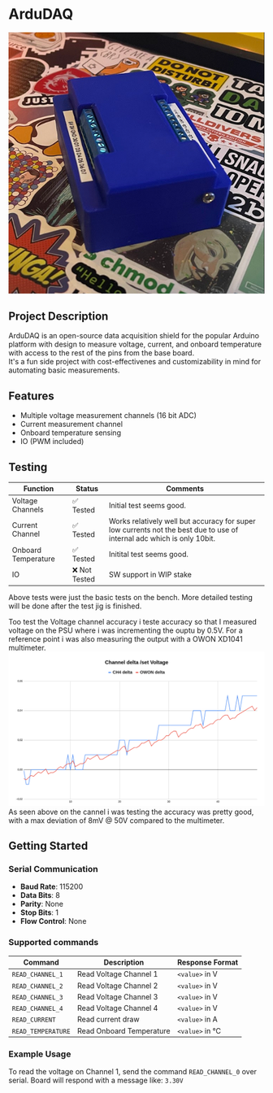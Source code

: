 # ArduDAQ

![Alt text](docs/pictures/1.png)

## Project Description

ArduDAQ is an open-source data acquisition shield for the popular Arduino platform with design to measure voltage, current, and onboard temperature with access to the rest of the pins from the base board. <br>
It's a fun side project with cost-effectivenes and customizability in mind for automating basic measurements.

## Features

- Multiple voltage measurement channels (16 bit ADC)
- Current measurement channel
- Onboard temperature sensing
- IO (PWM included)


## Testing

| Function         | Status          | Comments            |
|--------------------|-----------------|---------------------|
| Voltage Channels   | ✅ Tested        | Initial test seems good. |
| Current Channel    | ✅ Tested        | Works relatively well but accuracy for super low currents not the best due to use of internal adc which is only 10bit.|
| Onboard Temperature| ✅ Tested  | Initital test seems good.  |
| IO | ❌ Not Tested  |  SW support in WIP stake |

Above tests were just the basic tests on the bench.
More detailed testing will be done after the test jig is finished.

Too test the Voltage channel accuracy i teste accuracy so that I measured voltage on the PSU where i was incrementing the ouptu by 0.5V. For a reference point i was also measuring the output with a OWON XD1041 multimeter.
![Alt text](docs/pictures/accuracy_test.png)
As seen above on the cannel i was testing the accuracy was pretty good, with a max deviation of 8mV @ 50V compared to the multimeter.


## Getting Started

### Serial Communication
- **Baud Rate**: 115200
- **Data Bits**: 8
- **Parity**: None
- **Stop Bits**: 1
- **Flow Control**: None

### Supported commands
| Command | Description | Response Format |
|---------|-------------|-----------------|
| `READ_CHANNEL_1` | Read Voltage Channel 1 | `<value>` in V |
| `READ_CHANNEL_2` | Read Voltage Channel 2 | `<value>` in V |
| `READ_CHANNEL_3` | Read Voltage Channel 3 | `<value>` in V |
| `READ_CHANNEL_4` | Read Voltage Channel 4 | `<value>` in V |
| `READ_CURRENT` | Read current draw | `<value>` in A |
| `READ_TEMPERATURE` | Read Onboard Temperature | `<value>` in °C|

### Example Usage

To read the voltage on Channel 1, send the command `READ_CHANNEL_0` over serial. Board will respond with a message like: `3.30V`



